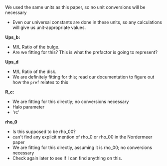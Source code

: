 We used the same units as this paper, so no unit conversions will be necessary
- Even our universal constants are done in these units, so any calculations will give us unit-appropriate values.

**Ups_b:**
- M/L Ratio of the bulge.
- Are we fitting for this? This is what the prefactor is going to represent?

**Ups_d**
- M/L Ratio of the disk.
- We are definitely fitting for this; read our documentation to figure out how the `pref` relates to this

**R_c:**
- We are fitting for this directly; no conversions necessary
- Halo parameter
- 'rc'

**rho_0**
- Is this supposed to be rho_00?
- can't find any explicit mention of rho_0 or rho_00 in the Nordermeer paper
- We are fitting for this directly, assuming it is rho_00; no conversions necessary
- Check again later to see if I can find anything on this.